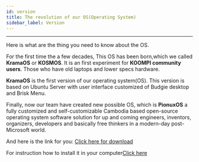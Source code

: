```yaml
---
id: version
title: The revolution of our OS(Operating System)
sidebar_label: Version
---
```

---
Here is what are the thing you need to know about the OS. 

For the first time the a few decades, This OS has been born,which we called **KramaOS** or **KOSMOS**. It is an first experiment for **KOOMPI community users**. Those who have old laptops and lower specs hardware.

**KramaOS** is the first version of our operating system(OS). This version is based on Ubuntu Server with user interface customized of Budgie desktop and Brisk Menu.

Finally, now our team have created new possible OS, which is **PionuxOS** a fully customized and self-customizable Cambodia based open-source operating system software solution for up and coming engineers, inventors, organizers, developers and basically free thinkers in a modern-day post-Microsoft world.

And here is the link for you: [Click here for download](https://repo.pionux.org/iso/x86_64/koompi-os-v2.1.3-x86_64.iso)

For instruction how to install it in your computer[Click here](http://localhost:3030/docs/pionux-OS)
